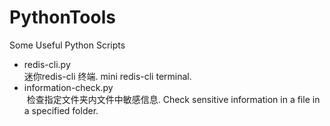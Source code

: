 # PythonTools
Some Useful Python Scripts

- redis-cli.py              
  迷你redis-cli 终端. mini redis-cli terminal. 
- information-check.py      
  检查指定文件夹内文件中敏感信息.  Check sensitive information in a file in a specified folder. 
